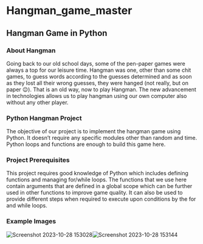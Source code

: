 # Hangman_game_master

## Hangman Game in Python

### About Hangman
Going back to our old school days, some of the pen-paper games were always a top for our leisure time. Hangman was one, other than some chit games, to guess words according to the guesses determined and as soon as they lost all their wrong guesses, they were hanged (not really, but on paper 😉). That is an old way, now to play Hangman. The new advancement in technologies allows us to play hangman using our own computer also without any other player.

### Python Hangman Project
The objective of our project is to implement the hangman game using Python. It doesn’t require any specific modules other than random and time. Python loops and functions are enough to build this game here.

### Project Prerequisites
This project requires good knowledge of Python which includes defining functions and managing for/while loops. The functions that we use here contain arguments that are defined in a global scope which can be further used in other functions to improve game quality. It can also be used to provide different steps when required to execute upon conditions by the for and while loops.

### Example Images
![Screenshot 2023-10-28 153028](https://github.com/SinghDhiraj1/Hangman_game_master/assets/133857148/df4cfd03-4cf1-4e57-bb1d-5a7e832f21c5)![Screenshot 2023-10-28 153144](https://github.com/SinghDhiraj1/Hangman_game_master/assets/133857148/8c9737dd-6d74-4bb0-934c-754913feb0dd)


